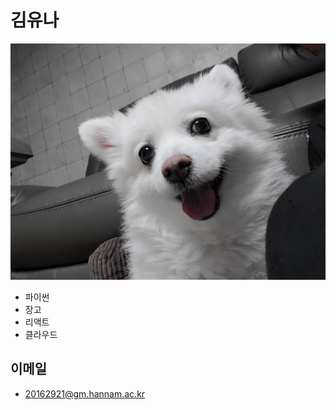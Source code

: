 # 김유나

![](https://github.com/yoonakim1027/yoonakim1027/blob/main/assets/kimchorong.jpg?raw=true)

+ 파이썬
+ 장고
+ 리액트
+ 클라우드

## 이메일

+ 20162921@gm.hannam.ac.kr

